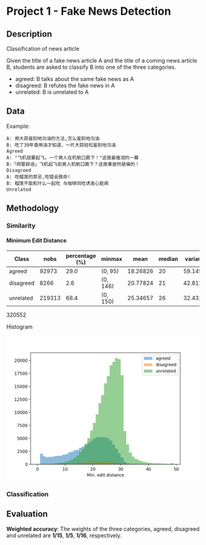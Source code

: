 # Project 1 - Fake News Detection

## Description

Classification of news article

Given the title of a fake news article A and the title of a coming news article B, students are asked to classify B into one of the three categories.

* agreed: B talks about the same fake news as A
* disagreed: B refutes the fake news in A
* unrelated: B is unrelated to A

## Data

Example:

```
A: 用大蒜鉴别地沟油的方法,怎么鉴别地沟油
B: 吃了30年食用油才知道，一片大蒜轻松鉴别地沟油
Agreed
A: "飞机就要起飞，一个男人在机舱口跪下！"这是最催泪的一幕	
B:「网警辟谣」飞机起飞前男人机舱口跪下？这故事居然是编的！
Disagreed
A: 吃榴莲的禁忌,吃错会致命!
B: 榴莲不能和什么一起吃 与咖啡同吃诱发心脏病
Unrelated
```

## Methodology

### Similarity

#### Minimum Edit Distance

Class | nobs | percentage (%) | minmax | mean | median | variance | skewness | kurtosis
--- | --- | --- | --- | --- | --- | --- | --- | ---
agreed | 92973 | 29.0 | (0, 95) | 18.26826 | 20 | 59.14989 | -0.41811 | -0.06337
disagreed | 8266 | 2.6 | (0, 146) | 20.77824 | 21 | 42.81264 | 1.09152 | 19.70800
unrelated | 219313 | 68.4 | (0, 150) | 25.34657 | 26 | 32.43219 | 1.59705 | 27.60223
320552

Histogram

![histogram](img/min_edit_distance_histogram.png)

### Classification

## Evaluation

**Weighted accuracy**: The weights of the three categories, agreed, disagreed and unrelated are **1/15**, **1/5**, **1/16**, respectively.